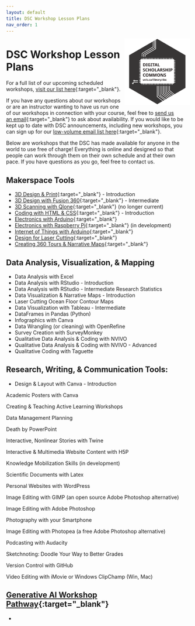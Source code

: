 ```yaml
---
layout: default
title: DSC Workshop Lesson Plans 
nav_order: 1
---
```


<img src="images/dsc-logo.png" style="float:right;width:180px;" alt="DSC Logo">

# DSC Workshop Lesson Plans

For a full list of our upcoming scheduled workshops, [visit our list here](https://www.uvic.ca/library/research-learning/workshops/index.php#ipn-all-workshops){:target="_blank"}.

If you have any questions about our workshops or are an instructor wanting to have us run one of our workshops in connection with your course, feel free to [send us an email](mailto:rmccue@uvic.ca?Subject=Workshop%20Request){:target="_blank"} to ask about availability. If you would like to be kept up to date with DSC announcements, including new workshops, you can sign up for our [low-volume email list here](https://e1.envoke.com/ext/pages/7ca0996db17fcc4be7f60392f6790490){:target="_blank"}.

Below are workshops that the DSC has made available for anyone in the world to use free of charge! Everything is online and designed so that people can work through them on their own schedule and at their own pace. If you have questions as you go, feel free to contact us.

## Makerspace Tools
- [3D Design & Print](https://lib.uvic.ca/3d){:target="_blank"} - Introduction
- [3D Design with Fusion 360](https://lib.uvic.ca/fusion360){:target="_blank"} - Intermediate
- [3D Scanning with Qlone](https://lib.uvic.ca/qlone){:target="_blank"} (no longer current)
- [Coding with HTML & CSS](https://lib.uvic.ca/html){:target="_blank"} - Introduction
- [Electronics with Arduino](https://lib.uvic.ca/ard){:target="_blank"}
- [Electronics with Raspberry Pi](https://lib.uvic.ca/raspi){:target="_blank"} (in development)
- [Internet of Things with Arduino](https://lib.uvic.ca/iot){:target="_blank"}
- [Design for Laser Cutting](https://lib.uvic.ca/lasdes){:target="_blank"}
- [Creating 360 Tours & Narrative Maps](https://lib.uvic.ca/vr360){:target="_blank"}

## Data Analysis, Visualization, & Mapping
- Data Analysis with Excel
- Data Analysis with RStudio - Introduction
- Data Analysis with RStudio - Intermediate Research Statistics
- Data Visualization & Narrative Maps - Introduction
- Laser Cutting Ocean Floor Contour Maps
- Data Visualization with Tableau - Intermediate
- DataFrames in Pandas (Python)
- Infographics with Canva
- Data Wrangling (or cleaning) with OpenRefine
- Survey Creation with SurveyMonkey
- Qualitative Data Analysis & Coding with NVIVO
- Qualitative Data Analysis & Coding with NVIVO - Advanced
- Qualitative Coding with Taguette

## Research, Writing, & Communication Tools:
- Design & Layout with Canva - Introduction

Academic Posters with Canva

Creating & Teaching Active Learning Workshops

Data Management Planning 

Death by PowerPoint

Interactive, Nonlinear Stories with Twine

Interactive & Multimedia Website Content with H5P

Knowledge Mobilization Skills (in development)

Scientific Documents with Latex

Personal Websites with WordPress

Image Editing with GIMP (an open source Adobe Photoshop alternative)

Image Editing with Adobe Photoshop

Photography with your Smartphone

Image Editing with Photopea (a free Adobe Photoshop alternative)

Podcasting with Audacity

Sketchnoting: Doodle Your Way to Better Grades

Version Control with GitHub

Video Editing with iMovie or Windows ClipChamp (Win, Mac)

## [Generative AI Workshop Pathway](https://lib.uvic.ca/genai-pathway){:target="_blank"}
- 
